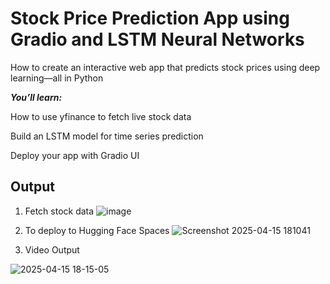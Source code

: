 # Stock Price Prediction App using Gradio and LSTM Neural Networks 
How to create an interactive web app that predicts stock prices using deep learning—all in Python

***You’ll learn:***

How to use yfinance to fetch live stock data

Build an LSTM model for time series prediction

Deploy your app with Gradio UI


## Output
1. Fetch stock data
![image](https://github.com/user-attachments/assets/35f05f67-2dd1-40a0-9d9d-52cd9cc5e6e4)


2. To deploy to Hugging Face Spaces
![Screenshot 2025-04-15 181041](https://github.com/user-attachments/assets/1b9746ed-62ed-4086-a3e7-19736dbbae18)

3. Video Output
   
![2025-04-15 18-15-05](https://github.com/user-attachments/assets/dcb5aff2-0db2-4325-8d75-a70410b079be)

